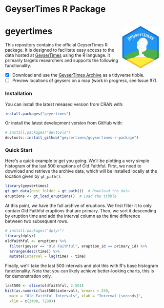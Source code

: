 # GeyserTimes R Package
# geyertimes <img src='man/figures/logo.png' align="right" height="139" /></a>

This repository contains the official GeyserTimes R package. It is designed to facilitate easy access to the data hosted at [GeyserTimes](https://geysertimes.org) using the R language. It primarily targets researchers and supports the following functionality.

* [x] Download and use the [GeyserTimes Archive](https://geysertimes.org/archive/) as a tidyverse tibble.
* [ ] Preview locations of geysers on a map (work in progress, see Issue #7).

### Installation

You can install the latest released version from CRAN with:
```r
install.packages("geyertimes")
```

Or install the latest development version from GitHub with:
```r
# install.packages("devtools")
devtools::install_github("geysertimes/geysertimes-r-package")
```

### Quick Start

Here's a quick example to get you going. We'll be plotting a very simple histogram of the last 500 eruptions of Old Faithful. First, we need to download and retrieve the archive data, which will be installed locally at the location given by `gt_path()`.

```r
library(geysertimes)
gt_get_data(dest_folder = gt_path())  # Download the data
eruptions <- gt_load_eruptions()  # Load the tibble
```

At this point, we have the full archive of eruptions. We first filter it to only contain Old Faithful eruptions that are primary. Then, we sort it descending by eruption time and add the interval column as the time difference between two subsequent rows.

```r
# install.packages("dplyr")
library(dplyr)
oldfaithful <- eruptions %>%
  filter(geyser == "Old Faithful", eruption_id == primary_id) %>%
  arrange(desc(time)) %>%
  mutate(interval = lag(time) - time)
```

Finally, we'll take the last 500 intervals and plot this with R's base histogram functionality. Note that you can likely achieve better-looking charts, this is for demonstration only.
```r
last500 <- slice(oldfaithful, 2:501)
hist(as.numeric(last500$interval), breaks = 250,
  main = "Old Faithful Intervals", xlab = "Interval [seconds]",
  xlim = c(3400, 7200))
```
